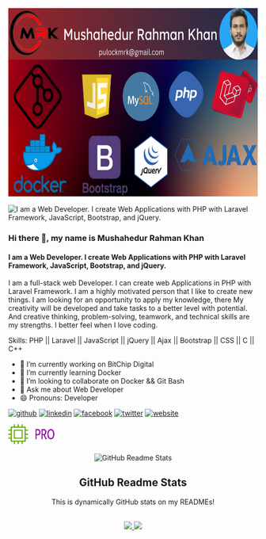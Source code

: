 <img src="./img/Banner.png" height="380"  title="Self Learing image"/>

![I am a Web Developer. I create Web Applications with PHP with Laravel Framework, JavaScript, Bootstrap, and jQuery.](https://media.licdn.com/dms/image/D4D16AQHm77KjSg0oFg/profile-displaybackgroundimage-shrink_200_800/0/1663980003230?e=2147483647&v=beta&t=5cu_C8aFrzJssZCkC5nuGSrua7NU_aQyi2DjcDucA6Q)
### Hi there 👋, my name is Mushahedur Rahman Khan
#### I am a Web Developer. I create Web Applications with PHP with Laravel Framework, JavaScript, Bootstrap, and jQuery.

I am a full-stack web Developer. I can create web Applications in PHP with Laravel Framework. I am a highly motivated person that I like to create new things. I am looking for an opportunity to apply my knowledge, there My creativity will be developed and take tasks to a better level with potential. And creative thinking, problem-solving, teamwork, and technical skills are my strengths. I better feel when I love coding.

Skills: PHP || Laravel || JavaScript || jQuery || Ajax || Bootstrap || CSS || C || C++

- 🔭 I’m currently working on BitChip Digital 
- 🌱 I’m currently learning Docker 
- 👯 I’m looking to collaborate on Docker && Git Bash 
- 💬 Ask me about Web Developer 
- 😄 Pronouns: Developer 


[<img src='https://cdn.jsdelivr.net/npm/simple-icons@3.0.1/icons/github.svg' alt='github' height='40'>](https://github.com/https://github.com/mushahadur)  [<img src='https://cdn.jsdelivr.net/npm/simple-icons@3.0.1/icons/linkedin.svg' alt='linkedin' height='40'>](https://www.linkedin.com/in/https://www.linkedin.com/in/mushahadur//)  [<img src='https://cdn.jsdelivr.net/npm/simple-icons@3.0.1/icons/facebook.svg' alt='facebook' height='40'>](https://www.facebook.com/https://www.facebook.com/mrkpulock25/)  [<img src='https://cdn.jsdelivr.net/npm/simple-icons@3.0.1/icons/twitter.svg' alt='twitter' height='40'>](https://twitter.com/https://mobile.twitter.com/home)  [<img src='https://cdn.jsdelivr.net/npm/simple-icons@3.0.1/icons/icloud.svg' alt='website' height='40'>](https://mushahadur.github.io/Portfolio-Website/)  

<a href='https://docs.github.com/en/developers'><img src='https://raw.githubusercontent.com/acervenky/animated-github-badges/master/assets/devbadge.gif' width='40' height='40'></a> <a href='https://github.com/pricing'><img src='https://raw.githubusercontent.com/acervenky/animated-github-badges/master/assets/pro.gif' width='40' height='40'></a> 

<p align="center">
 <img width="100px" src="https://res.cloudinary.com/anuraghazra/image/upload/v1594908242/logo_ccswme.svg" align="center" alt="GitHub Readme Stats" />
 <h2 align="center">GitHub Readme Stats</h2>
 <p align="center">This is dynamically  GitHub stats on my READMEs!</p>
</p>
  <p align="center">
    <br />
    <a href="https://a.paddle.com/v2/click/16413/119403?link=1227">
      <img src="https://img.shields.io/badge/Supported%20by-VSCode%20Power%20User%20%E2%86%92-gray.svg?colorA=655BE1&colorB=4F44D6&style=for-the-badge"/>
    </a>
    <a href="https://a.paddle.com/v2/click/16413/119403?link=2345">
      <img src="https://img.shields.io/badge/Supported%20by-Node%20Cli.com%20%E2%86%92-gray.svg?colorA=61c265&colorB=4CAF50&style=for-the-badge"/>
    </a>
  </p>

